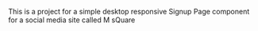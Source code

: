 This is a project for a simple desktop responsive Signup Page component for a social media site called M sQuare